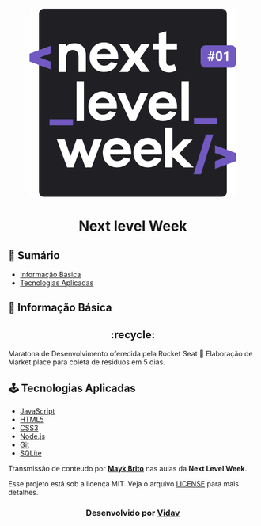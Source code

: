 <p align="center">
  <img src="https://github.com/Vinimoura/nlw/blob/master/nextlevelweekimage.svg" alt="Logo da Next Level Week">
</p>

<h1 align ="center"> Next level Week 
</h1>


## :bookmark_tabs: Sumário 

- [Informação Básica](#informação-básica)
- [Tecnologias Aplicadas](#tecnologias-aplicadas)

<a id="Informação Básica"></a>

## :bookmark: Informação Básica
<h2 align = "center">:recycle: <br> 
</h2>
 
Maratona de Desenvolvimento oferecida pela Rocket Seat :rocket:
Elaboração de Market place para coleta de residuos em 5 dias.

## :joystick: Tecnologias Aplicadas

- [JavaScript](https://developer.mozilla.org/pt-BR/docs/Aprender/JavaScript)
- [HTML5](https://developer.mozilla.org/pt-BR/docs/Web/HTML)
- [CSS3](https://developer.mozilla.org/pt-BR/docs/Web/CSS)
- [Node.js](https://nodejs.org/en/)
- [Git](https://git-scm.com/)
- [SQLite](https://www.sqlite.org/index.html)



Transmissão de conteudo por **[Mayk Brito](https://github.com/maykbrito)** nas aulas da **Next Level Week**.


Esse projeto está sob a licença MIT. Veja o arquivo [LICENSE](LICENSE.md) para mais detalhes.

<h3 align="center">
    Desenvolvido por <a href="https://www.linkedin.com/in/vinicius-vidav/" target="_blank">Vidav</a>
</h3>
